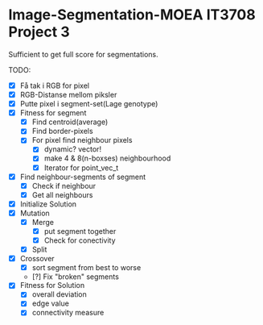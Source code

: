 # Image-Segmentation-MOEA IT3708 Project 3

Sufficient to get full score for segmentations.  


TODO:
- [x] Få tak i RGB for pixel
- [x] RGB-Distanse mellom piksler
- [x] Putte pixel i segment-set(Lage genotype)
- [x] Fitness for segment
	- [x] Find centroid(average)
	- [x] Find border-pixels
	- [x] For pixel find neighbour pixels
		- [x] dynamic? vector!
		- [x] make 4 & 8(n-boxses) neighbourhood
		- [x] Iterator for point_vec_t
- [x] Find neighbour-segments of segment
	- [x] Check if neighbour
	- [x] Get all neighbours
- [x] Initialize Solution
- [x] Mutation
	- [x] Merge
		- [x] put segment together
		- [x] Check for conectivity
	- [x] Split
- [x] Crossover
	- [x] sort segment from best to worse
	- [?] Fix "broken" segments
- [x] Fitness for Solution
	- [x] overall deviation
	- [x] edge value
	- [x] connectivity measure 
